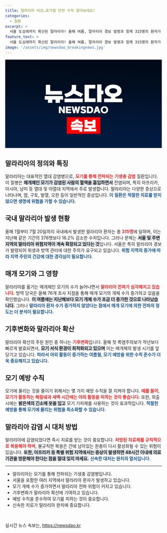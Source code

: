 ```yaml
---
title: 말라리아 비상…휴가철 안전 수칙 알아보세요!
categories:
  - 질병
excerpt: >
  서울 도심에까지 확산된 말라리아! 올해 여름, 말라리아 경보 발령과 함께 315명의 환자가 발생했습니다. 이례적으로 위험 지역이 53곳으로 확대된 상황에서 모기 매개체도 증가세. 이 여름, 모기 예방 수칙을 꼭 지켜야 할 때입니다!
feature_text: >
  서울 도심에까지 확산된 말라리아! 올해 여름, 말라리아 경보 발령과 함께 315명의 환자가 발생했습니다. 이례적으로 위험 지역이 53곳으로 확대된 상황에서 모기 매개체도 증가세. 이 여름, 모기 예방 수칙을 꼭 지켜야 할 때입니다!
image: '/assets/img/newsdao_breakingnews.jpg'
---
```


<p><img src="/assets/img/newsdao_breakingnews.jpg" alt="koreaapp 속보" /></p>

<h2 data-ke-size="size26">말라리아의 정의와 특징</h2>

<p data-ke-size="size16">말라리아는 대표적인 열대 감염병으로, <b><span style="color: #ee2323;">모기를 통해 전파되는 기생충 감염</span></b> 질환입니다. 이 질병은 <b><span style="background-color: #21538527;">매개체인 모기가 감염된 사람의 혈액을 흡입하면서</span></b> 전염되며, 특히 아프리카, 아시아, 남미 등 열대 및 아열대 지역에서 주로 발생합니다. 말라리아는 다양한 증상으로 나타나며, 땀, 구토, 발열, 오한 등이 일반적인 증상입니다. <b><span style="color: #1a5490;">이 질환은 적절한 치료를 받지 않으면 생명에 위협을 가할 수 있습니다.</span></b></p>

<h2 data-ke-size="size26">국내 말라리아 발생 현황</h2>

<p data-ke-size="size16">올해 1월부터 7월 20일까지 국내에서 발생한 말라리아 환자는 총 <b><span style="color: #ee2323;">315명</span></b>에 달하며, 이는 지난해 같은 기간의 376명보다 16.2% 감소한 수치입니다. 그러나 문제는 <b><span style="background-color: #21538527;">서울 및 주변 지역의 말라리아 위험지역이 계속 확장되고 있다는 것</span></b>입니다. 서울은 특히 말라리아 경보가 발령되어 위생과 방역 관리에 대한 주의가 요구되고 있습니다. <b><span style="color: #1a5490;">위험 지역의 증가에 따라 지역 주민의 건강에 대한 경각심이 필요합니다.</span></b></p>

<h2 data-ke-size="size26">매개 모기와 그 영향</h2>

<p data-ke-size="size16">말라리아를 옮기는 매개체인 모기의 수가 늘어나면서 <b><span style="color: #ee2323;">말라리아 전파가 심각해지고 있습니다.</span></b> 방역 당국은 올해 76개 조사 지점을 통해 매개 모기의 개체 수가 증가하고 있음을 확인했습니다. <b><span style="background-color: #21538527;">이 여름에는 지난해보다 모기 개체 수가 조금 더 증가한 것으로 나타났습니다.</span></b> 그러나 <b><span style="color: #1a5490;">말라리아 환자 수가 증가하지 않았다는 점에서 매개 모기에 의한 전파의 정도는 더 분석이 필요합니다.</span></b></p>

<h2 data-ke-size="size26">기후변화와 말라리아 확산</h2>

<p data-ke-size="size16">말라리아 확산의 주된 원인 중 하나는 <b><span style="color: #ee2323;">기후변화</span></b>입니다. 올해 첫 폭염주의보가 작년보다 빠르게 발효되면서, <b><span style="background-color: #21538527;">모기 서식 환경이 최적화되고 있으며</span></b> 이는 매개체의 발생 시기를 앞당기고 있습니다. <b><span style="color: #1a5490;">따라서 야외 활동이 증가하는 여름철, 모기 예방을 위한 수칙 준수가 더욱 중요해지고 있습니다.</span></b></p>

<h2 data-ke-size="size26">모기 예방 수칙</h2>

<p data-ke-size="size16">모기에 물리는 것을 줄이기 위해서는 몇 가지 예방 수칙을 잘 지켜야 합니다. <b><span style="color: #ee2323;">예를 들어, 모기가 활동하는 해질녘과 새벽 시간에는 야외 활동을 피하는 것이 좋습니다.</span></b> 또한, 외출 시에는 <b><span style="background-color: #21538527;">밝은색의 긴소매 옷을 입고</span></b> 모기 기피제를 사용하는 것이 효과적입니다. <b><span style="color: #1a5490;">적절한 예방을 통해 모기에 물리는 위험을 최소화할 수 있습니다.</span></b></p>

<h2 data-ke-size="size26">말라리아 감염 시 대처 방법</h2>

<p data-ke-size="size16">말라리아에 감염되었다면 즉시 치료를 받는 것이 중요합니다. <b><span style="color: #ee2323;">처방된 치료제를 규칙적으로 복용해야 하며,</span></b> 불규칙한 복용은 간에 남아있는 원충이 다시 활성화될 수 있는 위험이 있습니다. <b><span style="background-color: #21538527;">또한, 아프리카 등 특별 위험 지역에서는 증상이 발생하면 48시간 이내에 의료기관을 방문해야 한다는 점을 절대 잊지 마세요.</span></b> <b><span style="color: #1a5490;">신속한 대처는 완치의 열쇠입니다.</span></b></p>

<hr>

<ul>
    <li>말라리아는 모기를 통해 전파되는 기생충 감염병입니다.</li>
    <li>서울을 포함한 여러 지역에서 말라리아 환자가 발생하고 있습니다.</li>
    <li>모기 개체 수가 증가하면서 말라리아 전파 위험이 커지고 있습니다.</li>
    <li>기후변화가 말라리아 확산에 기여하고 있습니다.</li>
    <li>예방 수칙을 준수하여 모기를 피하는 것이 중요합니다.</li>
    <li>신속한 치료가 말라리아 완치에 중요합니다.</li>
</ul>

<p data-ke-size="size16">&nbsp;</p>
실시간 뉴스 속보는, <a href="https://newsdao.kr" rel="dofollow">https://newsdao.kr</a>



